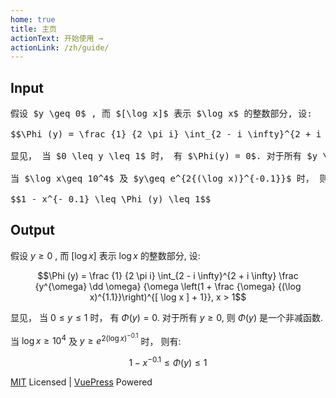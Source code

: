 ```yaml
---
home: true
title: 主页
actionText: 开始使用 →
actionLink: /zh/guide/
---
```


## Input

<pre class="math-block">
假设 $y \geq 0$ , 而 $[\log x]$ 表示 $\log x$ 的整数部分, 设:

$$\Phi (y) = \frac {1} {2 \pi i} \int_{2 - i \infty}^{2 + i \infty} \frac {y^{\omega} \dd \omega} {\omega \left(1 + \frac {\omega} {(\log x)^{1.1}}\right)^{[ \log x ] + 1}}, x > 1$$

显见， 当 $0 \leq y \leq 1$ 时， 有 $\Phi(y) = 0$. 对于所有 $y \geq 0$, 则 $\Phi(y)$ 是一个非减函数.

当 $\log x\geq 10^4$ 及 $y\geq e^{2{(\log x)}^{-0.1}}$ 时， 则有:

$$1 - x^{- 0.1} \leq \Phi (y) \leq 1$$
</pre>

## Output

<div class="math-block">

假设 $y \geq 0$ , 而 $[\log x]$ 表示 $\log x$ 的整数部分, 设:

$$\Phi (y) = \frac {1} {2 \pi i} \int_{2 - i \infty}^{2 + i \infty} \frac {y^{\omega} \dd \omega} {\omega \left(1 + \frac {\omega} {(\log x)^{1.1}}\right)^{[ \log x ] + 1}}, x > 1$$

显见， 当 $0 \leq y \leq 1$ 时， 有 $\Phi(y) = 0$. 对于所有 $y \geq 0$, 则 $\Phi(y)$ 是一个非减函数.

当 $\log x\geq 10^4$ 及 $y\geq e^{2{(\log x)}^{-0.1}}$ 时， 则有:

$$1 - x^{- 0.1} \leq \Phi (y) \leq 1$$

</div>

<div class="footer custom">

[MIT](https://mit-license.org/) Licensed | [VuePress](https://vuepress.vuejs.org/) Powered

</div>